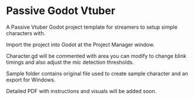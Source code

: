 # Passive Godot Vtuber
 A Passive Vtuber Godot project template for streamers to setup simple characters with.

 Import the project into Godot at the Project Manager window.

 Character.gd will be commented with area you can modify to change blink timings and also adjust the mic detection thresholds.

 Sample folder contains original file used to create sample character and an export for Windows.

 Detailed PDF with instructions and visuals will be added soon.